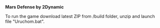 **Mars Defense by 2Dynamic**

To run the game download latest ZIP from /build folder, unzip and launch file "Uruchom.bat".

